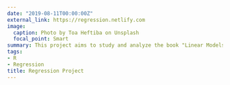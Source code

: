 ```yaml
---
date: "2019-08-11T00:00:00Z"
external_link: https://regression.netlify.com
image:
  caption: Photo by Toa Heftiba on Unsplash
  focal_point: Smart
summary: This project aims to study and analyze the book "Linear Models with R" by Julian Faraway, using an external site implemented in RStudio. `external_link`.
tags:
- R
- Regression
title: Regression Project
---
```

